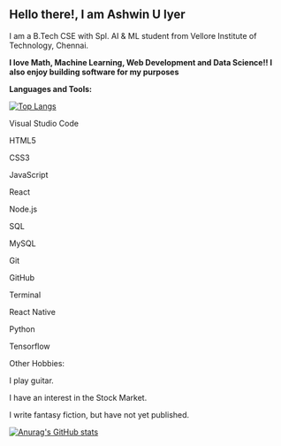 ## Hello there!, I am Ashwin U Iyer 
I am a B.Tech CSE with Spl. AI & ML student from Vellore Institute of Technology, Chennai. 

**I love Math, Machine Learning, Web Development and Data Science!! 
I also enjoy building software for my purposes**


**Languages and Tools:**

[![Top Langs](https://github-readme-stats.vercel.app/api/top-langs/?username=ashwiniyer176&show_icons=true&theme=radical)](https://github.com/anuraghazra/github-readme-stats)

Visual Studio Code

HTML5

CSS3

JavaScript

React

Node.js

SQL

MySQL

Git

GitHub

Terminal

React Native

Python

Tensorflow



Other Hobbies:

I play guitar.

I have an interest in the Stock Market.

I write fantasy fiction, but have not yet published.

[![Anurag's GitHub stats](https://github-readme-stats.vercel.app/api?username=ashwiniyer176&show_icons=true&theme=radical)](https://github.com/anuraghazra/github-readme-stats)
